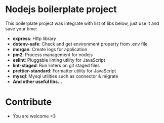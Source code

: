 # Nodejs boilerplate project
This boilerplate project was integrate with list of libs below, just use it and save your time:
- **express**: Http library
- **dotenv-safe**: Check and get environment property from .env file
- **morgan**: Create logs for application
- **pm2**: Process management for nodejs 
- **eslint**: Pluggable linting utility for JavaScript
- **lint-staged**: Run linters on git staged files
- **prettier-standard**: Formatter utility for JavaScript
- **mysql**: Mysql utilities such as connector & migrate
- **And other useful libs...**

# Contribute
- You are welcome <3
